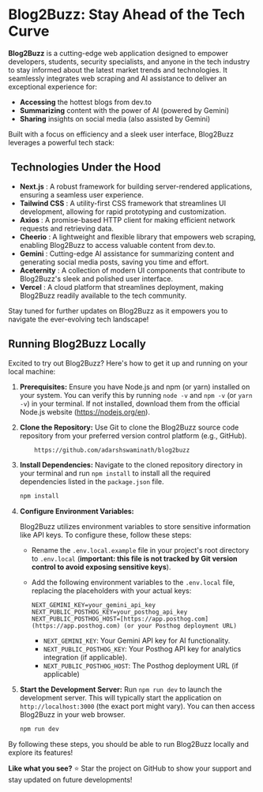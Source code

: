 #  Blog2Buzz: Stay Ahead of the Tech Curve

**Blog2Buzz** is a cutting-edge web application designed to empower developers, students, security specialists, and anyone in the tech industry to stay informed about the latest market trends and technologies. It seamlessly integrates web scraping and AI assistance to deliver an exceptional experience for:

* **Accessing** the hottest blogs from dev.to
* **Summarizing** content with the power of AI (powered by Gemini)
* **Sharing** insights on social media (also assisted by Gemini)

Built with a focus on efficiency and a sleek user interface, Blog2Buzz leverages a powerful tech stack:

## ️ Technologies Under the Hood

* **Next.js** : A robust framework for building server-rendered applications, ensuring a seamless user experience.
* **Tailwind CSS** : A utility-first CSS framework that streamlines UI development, allowing for rapid prototyping and customization.
* **Axios** : A promise-based HTTP client for making efficient network requests and retrieving data.
* **Cheerio** : A lightweight and flexible library that empowers web scraping, enabling Blog2Buzz to access valuable content from dev.to.
* **Gemini** : Cutting-edge AI assistance for summarizing content and generating social media posts, saving you time and effort.
* **Aceternity** : A collection of modern UI components that contribute to Blog2Buzz's sleek and polished user interface.
* **Vercel** : A cloud platform that streamlines deployment, making Blog2Buzz readily available to the tech community.

Stay tuned for further updates on Blog2Buzz as it empowers you to navigate the ever-evolving tech landscape!

##   Running Blog2Buzz Locally

Excited to try out Blog2Buzz? Here's how to get it up and running on your local machine:

1. **Prerequisites:** Ensure you have Node.js and npm (or yarn) installed on your system. You can verify this by running `node -v` and `npm -v` (or `yarn -v`) in your terminal. If not installed, download them from the official Node.js website (https://nodejs.org/en).
2. **Clone the Repository:** Use Git to clone the Blog2Buzz source code repository from your preferred version control platform (e.g., GitHub).

    ```bash 
        https://github.com/adarshswaminath/blog2buzz
    ```

3. **Install Dependencies:** Navigate to the cloned repository directory in your terminal and run `npm install`  to install all the required dependencies listed in the `package.json` file.

    ```bash 
    npm install
    ```

4. **Configure Environment Variables:**

   Blog2Buzz utilizes environment variables to store sensitive information like API keys. To configure these, follow these steps:

     - Rename the `.env.local.example` file in your project's root directory to `.env.local` (**important: this file is not tracked by Git version control to avoid exposing sensitive keys**).
     - Add the following environment variables to the `.env.local` file, replacing the placeholders with your actual keys:

       ```
       NEXT_GEMINI_KEY=your_gemini_api_key
       NEXT_PUBLIC_POSTHOG_KEY=your_posthog_api_key
       NEXT_PUBLIC_POSTHOG_HOST=[https://app.posthog.com](https://app.posthog.com) (or your Posthog deployment URL)
       ```

       - `NEXT_GEMINI_KEY`: Your Gemini API key for AI functionality.
       - `NEXT_PUBLIC_POSTHOG_KEY`: Your Posthog API key for analytics integration (if applicable).
       - `NEXT_PUBLIC_POSTHOG_HOST`: The Posthog deployment URL (if applicable)
5. **Start the Development Server:** Run `npm run dev`  to launch the development server. This will typically start the application on `http://localhost:3000` (the exact port might vary). You can then access Blog2Buzz in your web browser.
    ```bash
    npm run dev
    ```



By following these steps, you should be able to run Blog2Buzz locally and explore its features!



**Like what you see?**  ⭐ Star the project on GitHub to show your support and stay updated on future developments!
